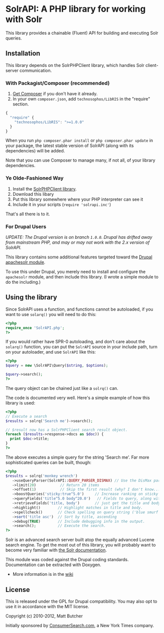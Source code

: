 # SolrAPI: A PHP library for working with Solr

This library provides a chainable (Fluent) API for building and executing Solr queries.

## Installation

This library depends on the SolrPHPClient library, which handles Solr client-server communication.

### With Packagist/Composer (recommended)

1. [Get Composer](http://getcomposer.org/composer.phar) if you don't have it already.
2. In your own `composer.json`, add `technosophos/LibRIS` in the
   "require" section.

```javascript
{
  "require" {
    "technosophos/LibRIS": ">=1.0.0"
  }
}

```

When you run `php composer.phar install` or `php composer.phar update`
in your package, the latest stable version of SolrAPI (along with its
dependencies) will be added.

Note that you can use Composer to manage many, if not all, of your
library dependencies.

### Ye Olde-Fashioned Way

1. Install the [SolrPHPClient library](http://code.google.com/p/solr-php-client/).
2. Download this libary
3. Put this library somewhere where your PHP interpreter can see it
4. Include it in your scripts (`require 'solrapi.inc'`)

That's all there is to it.

### For Drupal Users

*UPDATE: The Drupal version is on branch `1.0.0`. Drupal has drifted away
from mainstream PHP, and may or may not work with the 2.x version of
SolrAPI.*

This library contains some additional features targeted toward the [Drupal apachesolr module](http://drupal.org/project/apachesolr).

To use this under Drupal, you merely need to install and configure the `apachesolr` module, and then include this library. (I wrote a simple module to do the including.)

## Using the library

Since SolrAPI uses a function, and functions cannot be autoloaded, if
you want to use `solarq()` you will need to do this:

```php
<?php
require_once 'SolrAPI.php';
?>
```

If you would rather have SPR-0 autoloading, and don't care about the
`solarq()` function, you can put the `SolrAPI` source in your include
path, turn on your autoloader, and use `SolrAPI` like this:

```php
<?php
$query = new \SolrAPI\Query($string, $options);

$query->search();
?>
```

The query object can be chained just like a `solrq()` can.

The code is documented very well. Here's a simple example of how this library is used:

```php
<?php
// Execute a search
$results = solrq('Search me')->search();

// $result now has a SolrPHPClient search result object.
foreach ($results->response->docs as $doc)) {
  print $doc->title;
}
?>
```

The above executes a simple query for the string 'Search me'. Far more sophisticated queries can be built, though:

```php
<?php
$results = solrq('monkey wrench')
   ->useQueryParser(SolrAPI::QUERY_PARSER_DISMAX) // Use the DisMax parser.
   ->limit(20)           // Return 20 items
   ->offset(1)           // Skip the first result (why? I don't know... this is just an example)
   ->boostQueries('sticky:true^5.0')     // Increase ranking on sticky nodes.
   ->queryFields('title^5.0 body^20.0')   // Fields to query, along with their boosts.
   ->retrieveFields('title, body')       // just get the title and body.
   ->highlight()        // Highlight matches in title and body.
   ->spellcheck()       // Check spelling on query string ('blue smurf') and offer alternatives
   ->sort('title asc')  // Sort by title, ascending
   ->debug(TRUE)        // Include debugging info in the output.
   ->search();          // Execute the search.
?>
```

Solr is an advanced search server built atop the equally advanced Lucene search engine. To get the most out of this library, you will probably want to become very familiar with [the Solr documentation](http://wiki.apache.org/solr).

This module was coded against the Drupal coding standards. Documentation can be extracted with Doxygen.

* More information is in the [wiki](http://github.com/technosophos/SolrAPI/wiki)

## License

This is released under the GPL for Drupal compatibility. You may also opt to use it in accordance with the MIT license.

Copyright (c) 2010-2012, Matt Butcher

Initially sponsored by [ConsumerSearch.com](http://consumersearch.com), a New York Times company.
